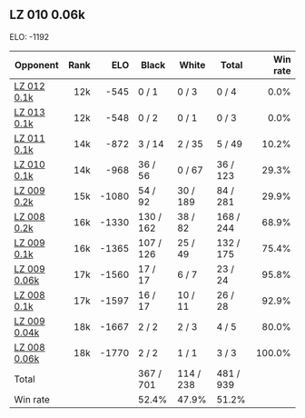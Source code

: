 ## LZ 010 0.06k ##

ELO: -1192

Opponent | Rank | ELO | Black | White | Total | Win rate
---------|-----:|----:|-------|-------|-------|-------:
[LZ 012 0.1k](LZ%20012%200.1k.md) | 12k | -545 | 0 / 1 | 0 / 3 | 0 / 4 | 0.0%
[LZ 013 0.1k](LZ%20013%200.1k.md) | 12k | -548 | 0 / 2 | 0 / 1 | 0 / 3 | 0.0%
[LZ 011 0.1k](LZ%20011%200.1k.md) | 14k | -872 | 3 / 14 | 2 / 35 | 5 / 49 | 10.2%
[LZ 010 0.1k](LZ%20010%200.1k.md) | 14k | -968 | 36 / 56 | 0 / 67 | 36 / 123 | 29.3%
[LZ 009 0.2k](LZ%20009%200.2k.md) | 15k | -1080 | 54 / 92 | 30 / 189 | 84 / 281 | 29.9%
[LZ 008 0.2k](LZ%20008%200.2k.md) | 16k | -1330 | 130 / 162 | 38 / 82 | 168 / 244 | 68.9%
[LZ 009 0.1k](LZ%20009%200.1k.md) | 16k | -1365 | 107 / 126 | 25 / 49 | 132 / 175 | 75.4%
[LZ 009 0.06k](LZ%20009%200.06k.md) | 17k | -1560 | 17 / 17 | 6 / 7 | 23 / 24 | 95.8%
[LZ 008 0.1k](LZ%20008%200.1k.md) | 17k | -1597 | 16 / 17 | 10 / 11 | 26 / 28 | 92.9%
[LZ 009 0.04k](LZ%20009%200.04k.md) | 18k | -1667 | 2 / 2 | 2 / 3 | 4 / 5 | 80.0%
[LZ 008 0.06k](LZ%20008%200.06k.md) | 18k | -1770 | 2 / 2 | 1 / 1 | 3 / 3 | 100.0%
Total | | | 367 / 701 | 114 / 238 | 481 / 939 | 
Win rate| | | 52.4% | 47.9% | 51.2% | 
